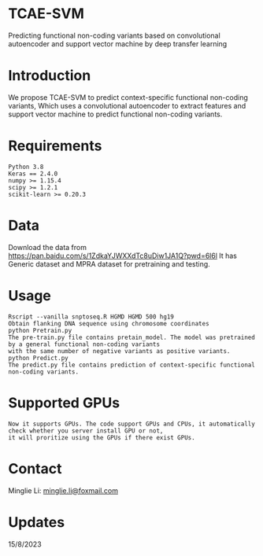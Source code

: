 # TCAE-SVM
Predicting functional non-coding variants based on convolutional
autoencoder and support vector machine by deep transfer learning
# Introduction
We propose TCAE-SVM to predict context-specific functional  non-coding variants, Which uses a convolutional autoencoder to extract features and support vector machine to predict functional non-coding variants. 
# Requirements
    Python 3.8
    Keras == 2.4.0
    numpy >= 1.15.4
    scipy >= 1.2.1
    scikit-learn >= 0.20.3
# Data
Download the data from https://pan.baidu.com/s/1ZdkaYJWXXdTc8uDiw1JA1Q?pwd=6l6l 
It has Generic dataset and MPRA dataset for pretraining and testing.
# Usage
    Rscript --vanilla snptoseq.R HGMD HGMD 500 hg19
    Obtain flanking DNA sequence using chromosome coordinates
    python Pretrain.py
    The pre-train.py file contains pretain_model. The model was pretrained by a general functional non-coding variants 
    with the same number of negative variants as positive variants.
    python Predict.py
    The predict.py file contains prediction of context-specific functional  non-coding variants.
# Supported GPUs
    Now it supports GPUs. The code support GPUs and CPUs, it automatically check whether you server install GPU or not, 
    it will proritize using the GPUs if there exist GPUs.
# Contact
Minglie Li: minglie.li@foxmail.com
# Updates
15/8/2023
